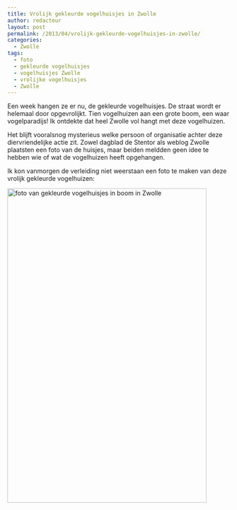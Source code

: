 ```yaml
---
title: Vrolijk gekleurde vogelhuisjes in Zwolle
author: redacteur
layout: post
permalink: /2013/04/vrolijk-gekleurde-vogelhuisjes-in-zwolle/
categories:
  - Zwolle
tags:
  - foto
  - gekleurde vogelhuisjes
  - vogelhuisjes Zwolle
  - vrolijke vogelhuisjes
  - Zwolle
---
```

Een week hangen ze er nu, de gekleurde vogelhuisjes. De straat wordt er helemaal door opgevrolijkt. Tien vogelhuizen aan een grote boom, een waar vogelparadijs! Ik ontdekte dat heel Zwolle vol hangt met deze vogelhuizen.

Het blijft vooralsnog mysterieus welke persoon of organisatie achter deze diervriendelijke actie zit. Zowel dagblad de Stentor als weblog Zwolle plaatsten een foto van de huisjes, maar beiden meldden geen idee te hebben wie of wat de vogelhuizen heeft opgehangen.

Ik kon vanmorgen de verleiding niet weerstaan een foto te maken van deze vrolijk gekleurde vogelhuizen:

<img class="aligncenter size-full wp-image-3590" src="http://www.schildertuin.nl/wordpress/wp-content/uploads/2013/04/vogelhuisjes_zwolle.jpg" alt="foto van gekleurde vogelhuisjes in boom in Zwolle" width="450" height="712" />